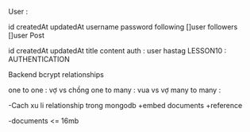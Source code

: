 User :

id
createdAt
updatedAt
username
password
following []user
followers []user
Post

id
createdAt
updatedAt
title
content
auth : user
hastag
LESSON10 : AUTHENTICATION

Backend bcrypt
relationships

one to one : vợ vs chồng one to many : vua vs vợ many to many :

-Cach xu li relationship trong mongodb
+embed documents
+reference

-documents <= 16mb